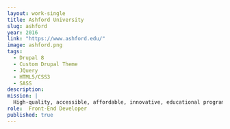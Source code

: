 ```yaml
---
layout: work-single
title: Ashford University
slug: ashford
year: 2016
link: "https://www.ashford.edu/"
image: ashford.png
tags:
  - Drupal 8
  - Custom Drupal Theme
  - JQuery
  - HTML5/CSS3
  - SASS
description:
mission: |
  High-quality, accessible, affordable, innovative, educational programs that meet the diverse needs of individuals pursuing advancement in their lives, professions, and communities.
role:  Front-End Developer
published: true
---
```

